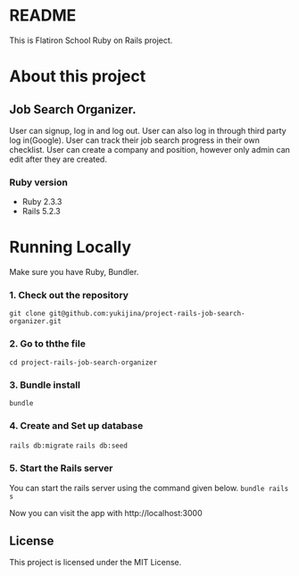 # README

This is Flatiron School Ruby on Rails project.

# About this project
## Job Search Organizer.
User can signup, log in and log out. User can also log in through third party log in(Google).
User can track their job search progress in their own checklist.
User can create a company and position, however only admin can edit after they are created.


### Ruby version
- Ruby 2.3.3
- Rails 5.2.3

# Running Locally
Make sure you have Ruby, Bundler.

### 1. Check out the repository
`git clone git@github.com:yukijina/project-rails-job-search-organizer.git`

### 2. Go to ththe file
`cd project-rails-job-search-organizer`

### 3. Bundle install
`bundle`

### 4. Create and Set up database
`rails db:migrate`
`rails db:seed`

### 5. Start the Rails server
You can start the rails server using the command given below.
`bundle rails s`

Now you can visit the app with http://localhost:3000


## License
This project is licensed under the MIT License.
